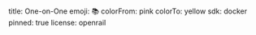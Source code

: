 title: One-on-One
emoji: 📚
colorFrom: pink
colorTo: yellow
sdk: docker
pinned: true
license: openrail